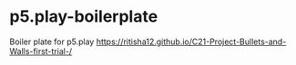 # p5.play-boilerplate
Boiler plate for p5.play
https://ritisha12.github.io/C21-Project-Bullets-and-Walls-first-trial-/
